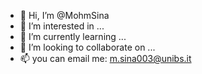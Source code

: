 - 👋 Hi, I’m @MohmSina
- 👀 I’m interested in ...
- 🌱 I’m currently learning ...
- 💞️ I’m looking to collaborate on ...
- 📫 you can email me:  m.sina003@unibs.it

<!---
MohmSina/MohmSina is a ✨ special ✨ repository because its `README.md` (this file) appears on your GitHub profile.
You can click the Preview link to take a look at your changes.
--->
